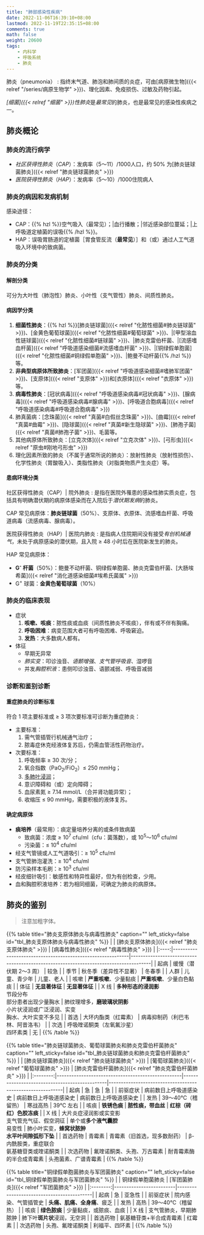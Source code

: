 ```yaml
---
title: "肺部感染性疾病"
date: 2022-11-06T16:39:10+08:00
lastmod: 2022-11-19T22:35:15+08:00
comments: true
math: false
weight: 20600
tags:
    - 内科学
    - 呼吸系统
    - 肺炎
---
```


肺炎（pneumonia）
: 指终末气道、肺泡和肺间质的炎症，可由[病原微生物]({{< relref "/series/病原生物学" >}})、理化因素、免疫损伤、过敏及药物引起。

*[细菌]({{< relref "细菌" >}})性肺炎*是*最常见*的肺炎，也是最常见的感染性疾病之一。

<!--more-->

## 肺炎概论

### 肺炎的流行病学

- *社区获得性肺炎*（*CAP*）：发病率（5～11）/1000人口，约 50% 为[肺炎链球菌肺炎]({{< relref "肺炎链球菌肺炎" >}})
- *医院获得性肺炎*（*HAP*）：发病率（5～10）/1000住院病人

### 肺炎的病因和发病机制

感染途径：

- CAP：{{% hzl %}}空气吸入（最常见）；|血行播散；|邻近感染部位蔓延；|上呼吸道定植菌的误吸{{% /hzl %}}。
- HAP：误吸胃肠道的定植菌［胃食管反流（**最常见**）］和（或）通过人工气道吸入环境中的致病菌。

### 肺炎的分类

#### 解剖分类

可分为大叶性（肺泡性）肺炎、小叶性（支气管性）肺炎、间质性肺炎。

#### 病因学分类

1. **细菌性肺炎**：{{% hzl %}}[肺炎链球菌]({{< relref "化脓性细菌#肺炎链球菌" >}})、[金黄色葡萄球菌]({{< relref "化脓性细菌#葡萄球菌" >}})、|[甲型溶血性链球菌]({{< relref "化脓性细菌#链球菌" >}})、|肺炎克雷伯杆菌、|[流感嗜血杆菌]({{< relref "呼吸道感染细菌#流感嗜血杆菌" >}})、|[铜绿假单胞菌]({{< relref "化脓性细菌#铜绿假单胞菌" >}})、|鲍曼不动杆菌{{% /hzl %}}等。
2. **非典型病原体所致肺炎**：[军团菌]({{< relref "呼吸道感染细菌#嗜肺军团菌" >}})、[支原体]({{< relref "支原体" >}})和[衣原体]({{< relref "衣原体" >}})等。
3. **病毒性肺炎**：[冠状病毒]({{< relref "呼吸道感染病毒#冠状病毒" >}})、[腺病毒]({{< relref "呼吸道感染病毒#腺病毒" >}})、[呼吸道合胞病毒]({{< relref "呼吸道感染病毒#呼吸道合胞病毒" >}})
4. 肺真菌病：[念珠菌]({{< relref "真菌#白假丝念珠菌" >}})、[曲霉]({{< relref "真菌#曲霉" >}})、[隐球菌]({{< relref "真菌#新生隐球菌" >}})、[肺孢子菌]({{< relref "真菌#肺孢子菌" >}})、毛菌等。
5. 其他病原体所致肺炎：[立克次体]({{< relref "立克次体" >}})、[弓形虫]({{< relref "原虫#刚地弓形虫" >}})
6. 理化因素所致的肺炎（不属于通常所说的肺炎）：放射性肺炎（放射性损伤）、化学性肺炎（胃酸吸入）、类脂性肺炎（对脂类物质产生炎症）等。

#### 患病环境分类

社区获得性肺炎（CAP）| 院外肺炎
: 是指在医院外罹患的感染性肺实质炎症，包括具有明确潜伏期的病原体感染而在入院后于*潜伏期发病*的肺炎。

CAP 常见病原体：**肺炎链球菌**（50%）、支原体、衣原体、流感嗜血杆菌、呼吸道病毒（流感病毒、腺病毒）。

医院获得性肺炎（HAP）| 医院内肺炎
: 是指病人住院期间没有接受*有创机械通气*，未处于病原感染的潜伏期，且入院 ≥ 48 小时后在医院新发生的肺炎。

HAP 常见病原体：

- **G<sup>-</sup> 杆菌**（50%）：鲍曼不动杆菌、铜绿假单胞菌、肺炎克雷伯杆菌、[大肠埃希菌]({{< relref "消化道感染细菌#埃希氏菌属" >}})
- G<sup>+</sup> 球菌：**金黄色葡萄球菌**（10%）

### 肺炎的临床表现

- 症状
    1. **咳嗽、咳痰**：脓性痰或血痰（间质性肺炎不咳痰），伴有或不伴有胸痛。
    2. **呼吸困难**：病变范围大者可有呼吸困难、呼吸窘迫。
    3. **发热**：大多数病人都有。
- 体征
    - 早期无异常
    - *肺实变*：叩诊浊音、*语颤增强*、*支气管呼吸音*、湿啰音
    - 并发*胸腔积液*：患侧叩诊浊音、语颤减弱、呼吸音减弱

### 诊断和鉴别诊断

#### 重症肺炎的诊断标准

符合 1 项主要标准或 ≥ 3 项次要标准可诊断为重症肺炎：

- 主要标准：
    1. 需气管插管行机械通气治疗；
    2. 脓毒症休克经液体复苏后，仍需血管活性药物治疗。
- 次要标准：
    1. 呼吸频率 ≥ 30 次/分；
    2. 氧合指数（PaO<sub>2</sub>/FiO<sub>2</sub>）≤ 250 mmHg；
    3. [多肺叶浸润](https://zh.wikipedia.org/zh-hans/%E8%82%BA%E6%B5%B8%E6%BD%A4)；
    4. 意识障碍和（或）定向障碍；
    5. 血尿素氮 ≥ 7.14 mmol/L（合并肾功能异常）；
    6. 收缩压 ≤ 90 mmHg，需要积极的液体复苏。

#### 确定病原体

- **痰培养**（最常用）：痰定量培养分离的或条件致病菌
    - 致病菌：浓度 ≥ 10<sup>7</sup> cfu/ml（cfu：菌落数），或 10<sup>5</sup>～10<sup>6</sup> cfu/ml
    - 污染菌：≤ 10<sup>4</sup> cfu/ml
- 经支气管镜或人工气道吸引：≥ 10<sup>5</sup> cfu/ml
- 支气管肺泡灌洗：≥ 10<sup>4</sup> cfu/ml
- 防污染样本毛刷：≥ 10<sup>3</sup> cfu/ml
- 经皮细针吸引：敏感性和特异性最好，但为有创检查，少用。
- 血和胸腔积液培养：若为相同细菌，可确定为肺炎的病原体。

## 肺炎的鉴别

> 注意加粗字体。

{{% table title="肺炎支原体肺炎与病毒性肺炎" caption="" left_sticky=false id="tbl_肺炎支原体肺炎与病毒性肺炎" %}}
|      | [肺炎支原体肺炎]({{< relref "肺炎支原体肺炎" >}})          | [病毒性肺炎]({{< relref "病毒性肺炎" >}})                                            |
|:----:|------------------------------------------------------------|--------------------------------------------------------------------------------------|
| 起病 | 缓慢（潜伏期 2～3 周）                                     | 较急                                                                                 |
| 季节 | 秋冬季（差异性不显著）                                     | 冬春季                                                                               |
| 人群 | 儿童、青少年                                               | 儿童、老人                                                                           |
| 咳嗽 | **严重咳嗽**、少量黏痰                                     | **严重咳嗽**、少量白色黏痰                                                           |
| 体征 | **无显著体征**                                             | **无显著体征**                                                                       |
| X 线 | **多种形态的浸润影**<br/>节段分布<br/>部分患者出现少量胸水 | 肺纹理增多，**磨玻璃状阴影**<br/>小片状浸润或广泛浸润、实变<br/>胸水、大叶实变不多见 |
| 首选 | 大环内酯类（红霉素）                                       | 病毒抑制药（利巴韦林、阿昔洛韦）                                                     |
| 次选 | 呼吸喹诺酮类（左氧氟沙星）<br/>四环素类                    | 无                                                                                   |
{{% /table %}}

{{% table title="肺炎链球菌肺炎、葡萄球菌肺炎和肺炎克雷伯杆菌肺炎" caption="" left_sticky=false id="tbl_肺炎链球菌肺炎和肺炎克雷伯杆菌肺炎" %}}
|          | [肺炎链球菌肺炎]({{< relref "肺炎链球菌肺炎" >}}) | [葡萄球菌肺炎]({{< relref "葡萄球菌肺炎" >}}) | [肺炎克雷伯杆菌肺炎]({{< relref "肺炎克雷伯杆菌肺炎" >}}) |
|:--------:|---------------------------------------------------|-----------------------------------------------|-----------------------------------------------------------|
|   起病   | 急                                                | 急                                            | 急                                                        |
| 前驱症状 | 病前数日上呼吸道感染史                            | 病前数日上呼吸道感染史                        | 病前数日上呼吸道感染史                                    |
|   发热   | 39～40℃（稽留热）                                 | 寒战高热                                      | 39℃ 左右                                                  |
|   咳痰   | **铁锈色痰**                                      | **脓性痰，带血丝**                            | **红棕（砖红）色胶冻痰**                                  |
|   X 线   | 大片炎症浸润影或实变影<br/>支气管充气征、假空洞征 | 单个或**多个液气囊腔**<br/>易变性             | 肺小叶实变，**蜂窝状脓肿**<br/>**水平叶间隙弧形下坠**     |
| 首选药物 | 青霉素                                            | 青霉素（旧首选，现多数耐药）                            | β-内酰胺类，重症联合<br/>氨基糖苷类或喹诺酮类             |
| 次选药物 | 氟喹诺酮类、头孢、万古霉素                        | 耐青霉素酶的半合成青霉素                      | 头孢菌素、广谱青霉素                                      |
{{% /table %}}

{{% table title="铜绿假单胞菌肺炎与军团菌肺炎" caption="" left_sticky=false id="tbl_铜绿假单胞菌肺炎与军团菌肺炎" %}}
|          | 铜绿假单胞菌肺炎        | [军团菌肺炎]({{< relref "军团菌肺炎" >}}) |
|:--------:|-------------------------|-------------------------------------------|
|   起病   | 急                      | 亚急性                                    |
| 前驱症状 | 院内感染、气管插管史    | **头痛、肌痛、全身痛**、疲乏              |
|   发热   | 高热                    | 39～40℃（稽留热）                         |
|   咳痰   | **绿色脓痰**            | 少量黏痰，或脓痰、血痰                    |
|   X 线   | 支气管肺炎，早期肺脓肿  | 肺下叶**斑片状**浸润，无空洞              |
| 首选药物 | 氨基糖苷类+半合成青霉素 | 红霉素                                    |
| 次选药物 | 头孢、氟喹诺酮类        | 利福平、四环素                            |
{{% /table %}}
